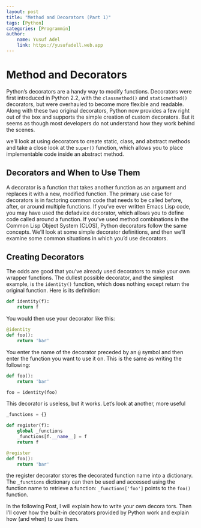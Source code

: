 ```yaml
---
layout: post
title: "Method and Decorators (Part 1)"
tags: [Python]
categories: [Programmin]
author:
    name: Yusuf Adel
    link: https://yusufadell.web.app
---
```


# Method and Decorators

Python’s decorators are a handy way to modify functions.
Decorators were first introduced in Python 2.2, with the `classmethod()` and `staticmethod()` decorators,
but were overhauled to become more flexible and readable. Along with these two original decorators,
Python now provides a few right out of the box and supports the simple creation of custom decorators.
But it seems as though most developers do not understand how they work behind the scenes.

we’ll look at using decorators to create static, class, and abstract methods
and take a close look at the `super()` function, which allows you to place implementable
code inside an abstract method.

## Decorators and When to Use Them

A decorator is a function that takes another function as an argument and
replaces it with a new, modified function. The primary use case for decorators is in factoring common code
that needs to be called before, after, or around multiple functions. If you’ve ever written Emacs Lisp code,
you may have used the defadvice decorator, which allows you to define code called
around a function. If you’ve used method combinations in the Common
Lisp Object System (CLOS), Python decorators follow the same concepts.
We’ll look at some simple decorator definitions, and then we’ll examine
some common situations in which you’d use decorators.

## Creating Decorators

The odds are good that you’ve already used decorators to make your own
wrapper functions. The dullest possible decorator, and the simplest example,
is the `identity()` function, which does nothing except return the original
function. Here is its definition:

```python
def identity(f):
    return f
```

You would then use your decorator like this:

```python
@identity
def foo():
    return 'bar'
```

You enter the name of the decorator preceded by an `@` symbol and then
enter the function you want to use it on. This is the same as writing the
following:

```python
def foo():
    return 'bar'

foo = identity(foo)
```

This decorator is useless, but it works. Let’s look at another, more useful

```python
_functions = {}

def register(f):
    global _functions
    _functions[f.__name__] = f
    return f

@register
def foo():
    return 'bar'
```

the register decorator stores the decorated function
name into a dictionary. The `_functions` dictionary can then be used and
accessed using the function name to retrieve a function: `_functions['foo']`
points to the `foo()` function.

In the following Post, I will explain how to write your own decora tors.
Then I’ll cover how the built-in decorators provided by Python work
and explain how (and when) to use them.
